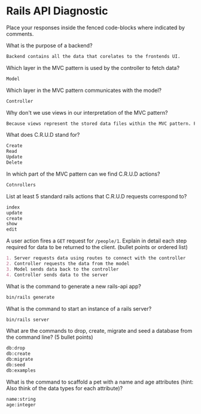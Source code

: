 # Rails API Diagnostic

Place your responses inside the fenced code-blocks where indicated by comments.

What is the purpose of a backend?

```md
Backend contains all the data that corelates to the frontends UI.
```

Which layer in the MVC pattern is used by the controller to fetch data?

```md
Model
```

Which layer in the MVC pattern communicates with the model?

```md
Controller
```

Why don't we use views in our interpretation of the MVC pattern?

```md
Because views represent the stored data files within the MVC pattern. For example controller & model folders can be considered "views."
```

What does C.R.U.D stand for?

```md
Create
Read
Update
Delete
```

In which part of the MVC pattern can we find C.R.U.D actions?

```md
Cotnrollers
```

List at least 5 standard rails actions that C.R.U.D requests correspond to?

```md
index
update
create
show
edit
```

A user action fires a `GET` request for `/people/1`. Explain in detail each step
required for data to be returned to the client. (bullet points or ordered list)

```md
1. Server requests data using routes to connect with the controller
2. Controller requests the data from the model
3. Model sends data back to the controller
4. Controller sends data to the server
```

What is the command to generate a new rails-api app?

```bash
bin/rails generate
```

What is the command to start an instance of a rails server?

```bash
bin/rails server
```

What are the commands to drop, create, migrate and seed a database from the command
line? (5 bullet points)

```bash
db:drop
db:create
db:migrate
db:seed
db:examples
```

What is the command to scaffold a pet with a name and age attributes (hint:
Also think of the data types for each attribute)?

```bash
name:string
age:integer
```
